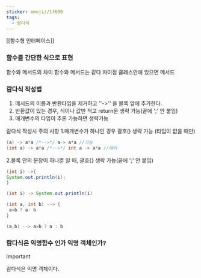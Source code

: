 ```yaml
---
sticker: emoji//1f600
tags:
  - 람다식
---
```

[[함수형 인터페이스]]

### 함수를 간단한 식으로 표현

함수와  메서드의 차이 
함수와 메서드는 같다
차이점
클래스안에 있으면 메서드

### 람다식 작성법

1. 메서드의 이름과 반환타입을 제거하고 ''->'' 을
블록 앞에 추가한다.
2.  반환값이 있는 경우, 식이나 값만 적고 return문 생략 가능(끝에 ';' 안 붙임)
3. 매개변수의 타입이 추론 가능하면 생략가능

람다식 작성시 주의 사항
1.매개변수가 하나인 경우 괄호()  생략 가능 (타입이 없을 때만)

```java
(a) -> a*a /*-->*/ a-> a*a //가능
(int a) -> a*a /*-->*/ int a -> a*a //에러

```
2.블록 안의 문장이 하나뿐 일 때, 괄호{} 생략 가능(끝에 ';' 안 붙임)

```java
(int i) ->{
System.out.println(i);
}

(int i) -> System.out.println(i)

```

```java
(int a, int b) --> {
 a>b ? a: b
}

(a,b) --> a>b ? a : b
```

### 람다식은 익명함수 인가 익명 객체인가?

>[!important]

람다식은 익명 객체이다.




